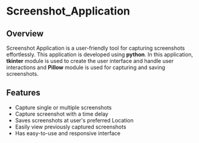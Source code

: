 # Screenshot_Application

## Overview
Screenshot Application is a user-friendly tool for capturing screenshots effortlessly. This application is developed using **python**. In this application, **tkinter** module is used to create the user interface and handle user interactions and **Pillow** module is used for capturing and saving screenshots.

## Features
- Capture single or multiple screenshots
- Capture screenshot with a time delay
- Saves screenshots at user's preferred Location
- Easily view previously captured screenshots
- Has easy-to-use and responsive interface
